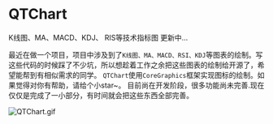 # QTChart
K线图、MA、MACD、KDJ、 RIS等技术指标图
更新中...

最近在做一个项目，项目中涉及到了`K线图、MA、MACD、RSI、KDJ`等图表的绘制。写这些代码的时候踩了不少坑，所以想趁着工作之余把这些图表的绘制给开源了，希望能帮到有相似需求的同学。
`QTChart`使用`CoreGraphics`框架实现图标的绘制。如果觉得对你有帮助，请给个小star~。
目前尚在开发阶段，很多功能尚未完善.现在仅仅是完成了一小部分，有时间就会把这些东西全部完善。

![QTChart.gif](http://upload-images.jianshu.io/upload_images/1277106-028cced84b872ce4.gif?imageMogr2/auto-orient/strip)
